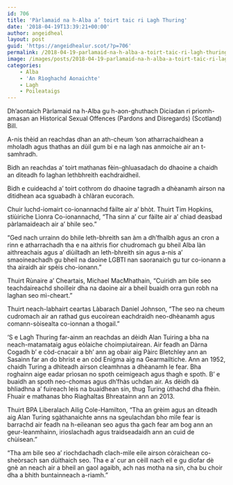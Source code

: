 ```yaml
---
id: 706
title: 'Pàrlamaid na h-Alba a’ toirt taic ri Lagh Thuring'
date: '2018-04-19T13:39:21+00:00'
author: angeidheal
layout: post
guid: 'https://angeidhealur.scot/?p=706'
permalink: /2018-04-19-parlamaid-na-h-alba-a-toirt-taic-ri-lagh-thuring/
image: /images/posts/2018-04-19-parlamaid-na-h-alba-a-toirt-taic-ri-lagh-thuring.webp
categories:
    - Alba
    - 'An Rìoghachd Aonaichte'
    - Lagh
    - Poileataigs
---
```


Dh’aontaich Pàrlamaid na h-Alba gu h-aon-ghuthach Diciadan ri prìomh-amasan an Historical Sexual Offences (Pardons and Disregards) (Scotland) Bill.

A-nis thèid an reachdas dhan an ath-cheum ’son atharrachaidhean a mholadh agus thathas an dùil gum bi e na lagh nas anmoiche air an t-samhradh.

Bidh an reachdas a’ toirt mathanas fèin-ghluasadach do dhaoine a chaidh an dìteadh fo laghan lethbhreith eachdraidheil.

Bidh e cuideachd a’ toirt cothrom do dhaoine tagradh a dhèanamh airson na dìtidhean aca sguabadh à chlàran eucorach.

Chuir luchd-iomairt co-ionannachd fàilte air a’ bhòt. Thuirt Tim Hopkins, stiùiriche Lìonra Co-ionannachd, “Tha sinn a’ cur fàilte air a’ chiad deasbad pàrlamaideach air a’ bhile seo.”

“Ged nach urrainn do bhile leth-bhreith san àm a dh’fhalbh agus an cron a rinn e atharrachadh tha e na aithris fìor chudromach gu bheil Alba làn aithreachais agus a’ diùiltadh an leth-bhreith sin agus a-nis a’ smaoineachadh gu bheil na daoine LGBTI nan saoranaich gu tur co-ionann a tha airaidh air spèis cho-ionann.”

Thuirt Rùnaire a’ Cheartais, Michael MacMhathain, “Cuiridh am bile seo teachdaireachd shoilleir dha na daoine air a bheil buaidh orra gun robh na laghan seo mì-cheart.”

Thuirt neach-labhairt ceartas Làbarach Daniel Johnson, “The seo na cheum cudromach air an rathad gus eucoirean eachdraidh neo-dhèanamh agus comann-sòisealta co-ionnan a thogail.”

‘S e Lagh Thuring far-ainm an reachdas an dèidh Alan Tuiring a bha na neach-matamataig agus eòlaiche choimpiutairean. Air feadh an Dàrna Cogadh b’ e còd-cnacair a bh’ ann ag obair aig Pàirc Bletchley ann an Sasainn far an do bhrist e an còd Enigma aig na Gearmailtiche. Ann an 1952, chaidh Turing a dhìteadh airson cleamhnas a dhèanamh le fear. Bha roghainn aige eadar prìosan no spoth ceimigeach agus thagh e spoth. B’ e buaidh an spoth neo-chomas agus dh’fhàs uchdan air. As dèidh dà bhliadhna a’ fuireach leis na buaidhean sin, thug Turing ùthachd dha fhèin. Fhuair e mathanas bho Riaghaltas Bhreatainn ann an 2013.

Thuirt BPA Liberalach Ailig Cole-Hamilton, “Tha an grèim agus an dìteadh aig Alan Turing sgàthanaichte anns na sgeulachdan bho mìle fear is barrachd air feadh na h-eileanan seo agus tha gach fear am bog ann an geur-leanmhainn, irioslachadh agus traidseadaidh ann an cuid de chùisean.”

“Tha am bile seo a’ riochdachadh clach-mìle eile airson còraichean co-sheòrsach san dùithaich seo. Tha e a’ cur an cèill nach eil e gu diofar dè gnè an neach air a bheil an gaol agaibh, ach nas motha na sin, cha bu choir dha a bhith buntainneach a-riamh.”
